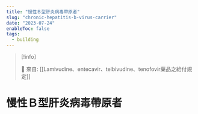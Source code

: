 ```yaml
---
title: "慢性Ｂ型肝炎病毒帶原者"
slug: "chronic-hepatitis-b-virus-carrier"
date: "2023-07-24"
enableToc: false
tags:
  - building
---
```


> [!info]
>
> 🌱 來自: [[Lamivudine、entecavir、telbivudine、tenofovir藥品之給付規定]]

# 慢性Ｂ型肝炎病毒帶原者
